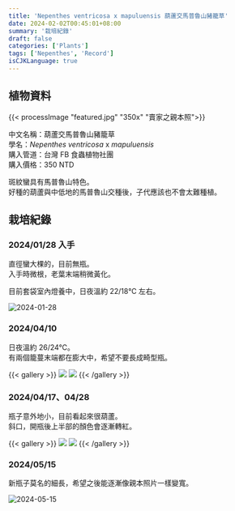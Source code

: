 ```yaml
---
title: 'Nepenthes ventricosa x mapuluensis 葫蘆交馬普魯山豬籠草'
date: 2024-02-02T00:45:01+08:00
summary: '栽培紀錄'
draft: false
categories: ['Plants']
tags: ['Nepenthes', 'Record']
isCJKLanguage: true
---
```


## 植物資料

{{< processImage "featured.jpg" "350x" "賣家之親本照">}}

中文名稱：葫蘆交馬普魯山豬籠草  
學名：*Nepenthes ventricosa* x *mapuluensis*  
購入管道：台灣 FB 食蟲植物社團  
購入價格：350 NTD  

斑紋蠻具有馬普魯山特色。  
好種的葫蘆與中低地的馬普魯山交種後，子代應該也不會太難種植。  

## 栽培紀錄

### 2024/01/28 入手

直徑蠻大棵的，目前無瓶。  
入手時微根，老葉末端稍微黃化。  

目前套袋室內燈養中，日夜溫約 22/18℃ 左右。  

![2024-01-28](./images/2024-01-28.jpg)

### 2024/04/10

日夜溫約 26/24℃。  
有兩個籠蔓末端都在膨大中，希望不要長成畸型瓶。  

{{< gallery >}}
  <img src="./images/2024-04-10(1).jpg" class="grid-w55">
  <img src="./images/2024-04-10(2).jpg" class="grid-w45">
{{< /gallery >}}

### 2024/04/17、04/28

瓶子意外地小，目前看起來很葫蘆。  
斜口，開瓶後上半部的顏色會逐漸轉紅。  

{{< gallery >}}
  <img src="./images/2024-04-17.jpg" class="grid-w45">
  <img src="./images/2024-04-28.jpg" class="grid-w55">
{{< /gallery >}}

### 2024/05/15

新瓶子莫名的細長，希望之後能逐漸像親本照片一樣變寬。  

![2024-05-15](./images/2024-05-15.jpg)
